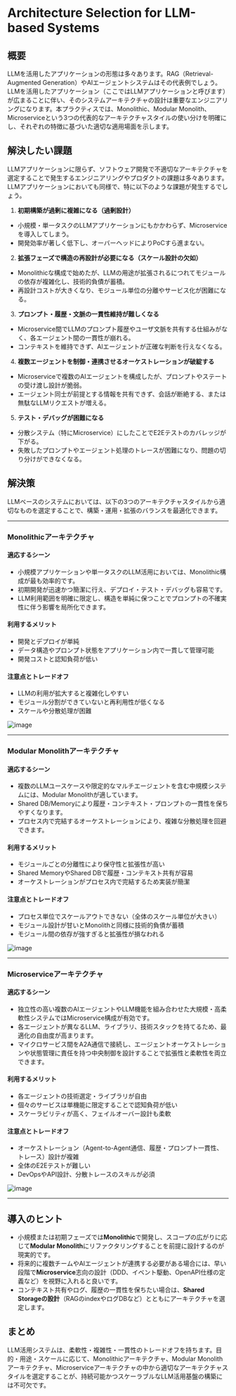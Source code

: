 # Architecture Selection for LLM-based Systems

## 概要
LLMを活用したアプリケーションの形態は多々あります。RAG（Retrieval-Augmented Generation）やAIエージェントシステムはその代表例でしょう。LLMを活用したアプリケーション（ここではLLMアプリケーションと呼びます）が広まることに伴い、そのシステムアーキテクチャの設計は重要なエンジニアリングになります。本プラクティスでは、Monolithic、Modular Monolith、Microserviceという3つの代表的なアーキテクチャスタイルの使い分けを明確にし、それぞれの特徴に基づいた適切な適用場面を示します。

## 解決したい課題
LLMアプリケーションに限らず、ソフトウェア開発で不適切なアーキテクチャを選定することで発生するエンジニアリングやプロダクトの課題は多々あります。LLMアプリケーションにおいても同様で、特に以下のような課題が発生するでしょう。

1. **初期構築が過剰に複雑になる（過剰設計）**
- 小規模・単一タスクのLLMアプリケーションにもかかわらず、Microserviceを導入してしまう。
- 開発効率が著しく低下し、オーバーヘッドによりPoCすら進まない。

2. **拡張フェーズで構造の再設計が必要になる（スケール設計の欠如）**
- Monolithicな構成で始めたが、LLMの用途が拡張されるにつれてモジュールの依存が複雑化し、技術的負債が蓄積。
- 再設計コストが大きくなり、モジュール単位の分離やサービス化が困難になる。

3. **プロンプト・履歴・文脈の一貫性維持が難しくなる**
- Microservice間でLLMのプロンプト履歴やユーザ文脈を共有する仕組みがなく、各エージェント間の一貫性が崩れる。
- コンテキストを維持できず、AIエージェントが正確な判断を行えなくなる。

4. **複数エージェントを制御・連携させるオーケストレーションが破綻する**
- Microserviceで複数のAIエージェントを構成したが、プロンプトやステートの受け渡し設計が脆弱。
- エージェント同士が前提とする情報を共有できず、会話が断絶する、または無駄なLLMリクエストが増える。

5. **テスト・デバッグが困難になる**
- 分散システム（特にMicroservice）にしたことでE2Eテストのカバレッジが下がる。
- 失敗したプロンプトやエージェント処理のトレースが困難になり、問題の切り分けができなくなる。


## 解決策
LLMベースのシステムにおいては、以下の3つのアーキテクチャスタイルから適切なものを選定することで、構築・運用・拡張のバランスを最適化できます。

---

### Monolithicアーキテクチャ

#### 適応するシーン
- 小規模アプリケーションや単一タスクのLLM活用においては、Monolithic構成が最も効率的です。
- 初期開発が迅速かつ簡潔に行え、デプロイ・テスト・デバッグも容易です。
- LLM利用範囲を明確に限定し、構造を単純に保つことでプロンプトの不確実性に伴う影響を局所化できます。

#### 利用するメリット
- 開発とデプロイが単純
- データ構造やプロンプト状態をアプリケーション内で一貫して管理可能
- 開発コストと認知負荷が低い

#### 注意点とトレードオフ
- LLMの利用が拡大すると複雑化しやすい
- モジュール分割ができていないと再利用性が低くなる
- スケールや分散処理が困難

![image](./uml/images/monolithic_architecture.png)

---


### Modular Monolithアーキテクチャ

#### 適応するシーン
- 複数のLLMユースケースや限定的なマルチエージェントを含む中規模システムには、Modular Monolithが適しています。
- Shared DB/Memoryにより履歴・コンテキスト・プロンプトの一貫性を保ちやすくなります。
- プロセス内で完結するオーケストレーションにより、複雑な分散処理を回避できます。

#### 利用するメリット
- モジュールごとの分離性により保守性と拡張性が高い
- Shared MemoryやShared DBで履歴・コンテキスト共有が容易
- オーケストレーションがプロセス内で完結するため実装が簡潔

#### 注意点とトレードオフ
- プロセス単位でスケールアウトできない（全体のスケール単位が大きい）
- モジュール設計が甘いとMonolithと同様に技術的負債が蓄積
- モジュール間の依存が強すぎると拡張性が損なわれる

![image](./uml/images/modular_monolith_architecture.png)

---

### Microserviceアーキテクチャ

#### 適応するシーン
- 独立性の高い複数のAIエージェントやLLM機能を組み合わせた大規模・高柔軟性システムではMicroservice構成が有効です。
- 各エージェントが異なるLLM、ライブラリ、技術スタックを持てるため、最適化の自由度が高まります。
- マイクロサービス間をA2A通信で接続し、エージェントオーケストレーションや状態管理に責任を持つ中央制御を設計することで拡張性と柔軟性を両立できます。

#### 利用するメリット
- 各エージェントの技術選定・ライブラリが自由
- 個々のサービスは単機能に限定することで認知負荷が低い
- スケーラビリティが高く、フェイルオーバー設計も柔軟

#### 注意点とトレードオフ
- オーケストレーション（Agent-to-Agent通信、履歴・プロンプト一貫性、トレース）設計が複雑
- 全体のE2Eテストが難しい
- DevOpsやAPI設計、分散トレースのスキルが必須

![image](./uml/images/microservice_architecture.png)

---

## 導入のヒント
- 小規模または初期フェーズでは**Monolithic**で開発し、スコープの広がりに応じて**Modular Monolith**にリファクタリングすることを前提に設計するのが現実的です。
- 将来的に複数チームやAIエージェントが連携する必要がある場合には、早い段階で**Microservice**志向の設計（DDD、イベント駆動、OpenAPI仕様の定義など）を視野に入れると良いです。
- コンテキスト共有やログ、履歴の一貫性を保ちたい場合は、**Shared Storageの設計**（RAGのindexやログDBなど）とともにアーキテクチャを選定します。

## まとめ
LLM活用システムは、柔軟性・複雑性・一貫性のトレードオフを持ちます。目的・用途・スケールに応じて、Monolithicアーキテクチャ、Modular Monolithアーキテクチャ、Microserviceアーキテクチャの中から適切なアーキテクチャスタイルを選定することが、持続可能かつスケーラブルなLLM活用基盤の構築には不可欠です。
